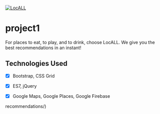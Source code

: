 <a href="https://arshi2744.github.io/project1/" target="_blank"><img src="assets/images/locall_splash.png?raw=true" alt="LocALL"></a>
# project1
For places to eat, to play, and to drink, choose LocALL. We give you the best recommendations in an instant!





## Technologies Used
- [x] Bootstrap, CSS Grid

- [x] ES7, jQuery

- [x] Google Maps, Google Places, Google Firebase

recommendations/)



